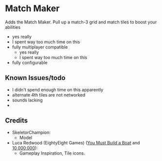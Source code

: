 # Match Maker

Adds the Match Maker. Pull up a match-3 grid and match tiles to boost your abilities
- yes really
- I spent way too much time on this
- fully multiplayer compatible
    - yes really
    - I spent way too much time on this
- fully configurable

## Known Issues/todo
- I didn't spend enough time on this apparently
- alternate 4th tiles are not networked
- sounds lacking
- 

## Credits
- SkeletorChampion: 
  - Model
- Luca Redwood (EightyEight Games) ([You Must Build a Boat](https://store.steampowered.com/app/290890/You_Must_Build_A_Boat/?curator_clanid=34686623) and [10,000,000](https://store.steampowered.com/app/227580/10000000/?curator_clanid=34686623)): 
  - Gameplay Inspiration, Tile icons.

